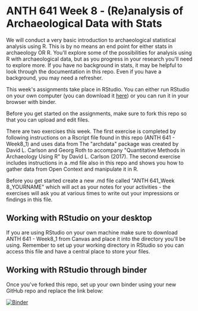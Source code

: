 # ANTH 641 Week 8 - (Re)analysis of Archaeological Data with Stats
We will conduct a very basic introduction to archaeological statistical analysis using R. This is by no means an end point for either stats in archaeology OR R. You'll explore some of the possibilities for analysis using R with archaeological data, but as you progress in your research you'll need to explore more. If you have no background in stats, it may be helpful to look through the documentation in this repo. Even if you have a background, you may need a refresher.

This week's assignments take place in RStudio. You can either run RStudio on your own computer (you can download it [here](https://rstudio.com/products/rstudio/download/#download)) or you can run it in your browser with binder. 

Before you get started on the assignments, make sure to fork this repo so that you can upload and edit files. 

There are two exercises this week. The first exercise is completed by following instructions on a Rscript file found in this repo (ANTH 641 - Week8_1) and uses data from The "archdata" package was created by David L. Carlson and Georg Roth to accompany "Quantitative Methods in Archaeology Using R" by David L. Carlson (2017). The second exercise includes instructions in a .md file also in this repo and shows you how to gather data from Open Context and manipulate it in R.  

Before you get started create a new .md file called "ANTH 641_Week 8_YOURNAME" which will act as your notes for your activities - the exercises will ask you at various times to write out your impressions or findings in this file. 


## Working with RStudio on your desktop
If you are using RStudio on your own machine make sure to download ANTH 641 - Week8_1 from Canvas and place it into the directory you'll be using. Remember to set up your working directory in RStudio so you can access this file and have a central place to store your files. 

## Working with RStudio through binder
Once you've forked this repo, set up your own binder using your new GitHub repo and replace the link below: 

[![Binder](https://mybinder.org/badge_logo.svg)](https://mybinder.org/v2/gh/allen2591110/ANTH-641_Stats-with-R/master)
